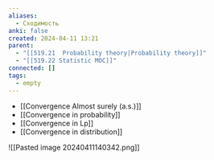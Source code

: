 ```yaml
---
aliases:
  - Сходимость
anki: false
created: 2024-04-11 13:21
parent:
  - "[[519.21  Probability theory|Probability theory]]"
  - "[[519.22 Statistic MOC]]"
connected: []
tags:
  - empty
---
```


- [[Convergence Almost surely (a.s.)]] 
- [[Convergence in probability]] 
- [[Convergence in Lp]]
- [[Convergence in distribution]]

![[Pasted image 20240411140342.png]]